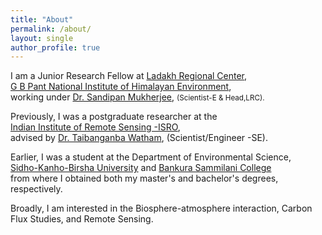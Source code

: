 ```yaml
---
title: "About"
permalink: /about/
layout: single
author_profile: true
---
```



I am a Junior Research Fellow at [Ladakh Regional Center](https://gbpihed.gov.in/Ladakh_Regional_Centre_detail.php),<br>
[G B Pant National Institute of Himalayan Environment](https://gbpihed.gov.in/),<br>
working under [Dr. Sandipan Mukherjee](https://scholar.google.com/citations?user=ZdwopNMAAAAJ&hl=en), <small>(Scientist-E & Head,LRC).<br></small>

Previously, I was a postgraduate researcher at the <br>
[Indian Institute of Remote Sensing -ISRO](https://www.iirs.gov.in/),<br>
advised by  [Dr. Taibanganba Watham](https://www.iirs.gov.in/taibanganba-watham), (Scientist/Engineer -SE).<br>

Earlier, I was a student at the Department of Environmental Science, <br>
[Sidho-Kanho-Birsha University](https://www.skbu.ac.in/) and [Bankura Sammilani College](https://bankurasammilanicollege.net/) <br>
from where I obtained both my master's and bachelor's degrees, respectively.<br>

Broadly, I am interested in the Biosphere-atmosphere interaction, Carbon Flux Studies, and Remote Sensing.
